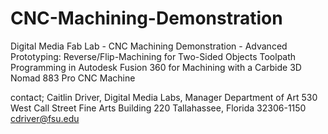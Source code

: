 # CNC-Machining-Demonstration
Digital Media Fab Lab - CNC Machining Demonstration - Advanced Prototyping: Reverse/Flip-Machining for Two-Sided Objects
Toolpath Programming in Autodesk Fusion 360 for Machining with a Carbide 3D Nomad 883 Pro CNC Machine

contact;
Caitlin Driver, Digital Media Labs, Manager
Department of Art
530 West Call Street
Fine Arts Building 220
Tallahassee, Florida 32306-1150 
cdriver@fsu.edu
